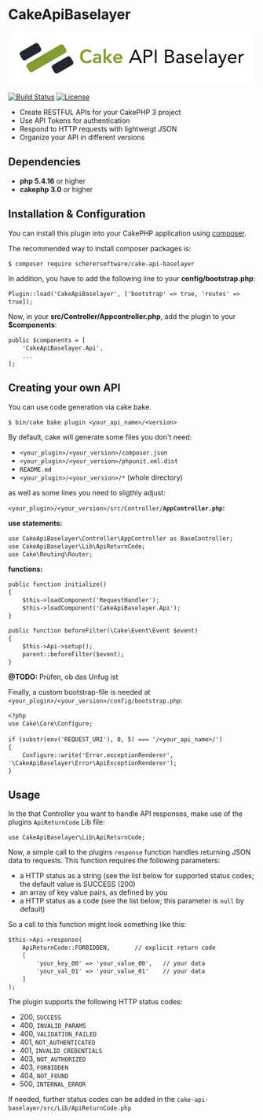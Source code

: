 # CakeApiBaselayer

![CakePHP 3 Api Baselayer Plugin](https://raw.githubusercontent.com/scherersoftware/cake-api-baselayer/update_10_2016/cake-api-baselayer.png)

[![Build Status](https://travis-ci.org/scherersoftware/cake-api-baselayer.svg?branch=update_10_2016)](https://travis-ci.org/scherersoftware/cake-api-baselayer)
[![License](https://img.shields.io/badge/license-MIT-brightgreen.svg?style=flat-square)](LICENSE.txt)

- Create RESTFUL APIs for your CakePHP 3 project
- Use API Tokens for authentication
- Respond to HTTP requests with lightweigt JSON
- Organize your API in different versions

## Dependencies
- **php 5.4.16** or higher
- **cakephp 3.0** or higher

## Installation & Configuration

You can install this plugin into your CakePHP application using [composer](http://getcomposer.org).

The recommended way to install composer packages is:

```
$ composer require scherersoftware/cake-api-baselayer
```

In addition, you have to add the following line to your **config/bootstrap.php**:

```
Plugin::load('CakeApiBaselayer', ['bootstrap' => true, 'routes' => true]);
```

Now, in your **src/Controller/Appcontroller.php**, add the plugin to your **$components**:

```
public $components = [
    'CakeApiBaselayer.Api',
    ...
];
```

## Creating your own API

You can use code generation via cake bake.

```
$ bin/cake bake plugin <your_api_name>/<version>
```

By default, cake will generate some files you don't need:

- `<your_plugin>/<your_version>/composer.json`
- `<your_plugin>/<your_version>/phpunit.xml.dist`
- `README.md`
- `<your_plugin>/<your_version>/*` (whole directory)

as well as some lines you need to sligthly adjust:

`<your_plugin>/<your_version>/src/Controller/`**`AppController.php`:**

**use statements:**
	
```
use CakeApiBaselayer\Controller\AppController as BaseController;
use CakeApiBaselayer\Lib\ApiReturnCode;
use Cake\Routing\Router;
```
	
**functions:**

```
public function initialize()
{
	$this->loadComponent('RequestHandler');
	$this->loadComponent('CakeApiBaselayer.Api');
}
```

```
public function beforeFilter(\Cake\Event\Event $event)
{
    $this->Api->setup();
    parent::beforeFilter($event);
}
```

**@TODO:** Prüfen, ob das Unfug ist

Finally, a custom bootstrap-file is needed at `<your_plugin>/<your_version>/config/bootstrap.php`:

```
<?php
use Cake\Core\Configure;

if (substr(env('REQUEST_URI'), 0, 5) === '/<your_api_name>/')
{
    Configure::write('Error.exceptionRenderer', '\CakeApiBaselayer\Error\ApiExceptionRenderer');
}
```

## Usage

In the that Controller you want to handle API responses, make use of the plugins `ApiReturnCode` Lib file:

```
use CakeApiBaselayer\Lib\ApiReturnCode;
```

Now, a simple call to the plugins `response` function handles returning JSON data to requests. This function requires the following parameters:

- a HTTP status as a string (see the list below for supported status codes; the default value is SUCCESS (200)
- an array of key value pairs, as defined by you
- a HTTP status as a code (see the list below; this parameter is `null` by default)

So a call to this function might look something like this:

```
$this->Api->response(
	ApiReturnCode::FORBIDDEN,		// explicit return code
	[
	    'your_key_00' => 'your_value_00',	// your data
	    'your_val_01' => 'your_value_01'	// your data
	]
);
```

The plugin supports the following HTTP status codes:

- 200, `SUCCESS`
- 400, `INVALID_PARAMS`
- 400, `VALIDATION_FAILED`
- 401, `NOT_AUTHENTICATED`
- 401, `INVALID_CREDENTIALS`
- 403, `NOT_AUTHORIZED`
- 403, `FORBIDDEN`
- 404, `NOT_FOUND`
- 500, `INTERNAL_ERROR`

If needed, further status codes can be added in the `cake-api-baselayer/src/Lib/ApiReturnCode.php`